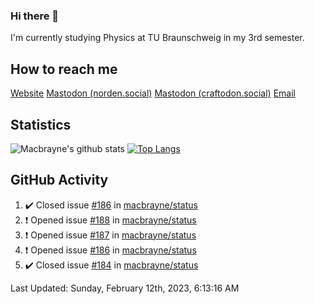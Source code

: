 ### Hi there 👋
I'm currently studying Physics at TU Braunschweig in my 3rd semester.

## How to reach me
[Website](https://florentin-schleuss.de)
<a rel="me" href="https://norden.social/@florentin">Mastodon (norden.social)</a>
<a rel="me" href="https://craftodon.social/@frodolon">Mastodon (craftodon.social)</a>
[Email](mailto:hello@macbrayne.de)

## Statistics
![Macbrayne's github stats](https://github-readme-stats.vercel.app/api?username=macbrayne&count_private=true&show_icons=true&hide_rank=true&custom_title=macbrayne's%20GitHub%20Stats)
[![Top Langs](https://github-readme-stats.vercel.app/api/top-langs/?username=macbrayne&exclude_repo=liftron&layout=compact)](https://github.com/anuraghazra/github-readme-stats)
## GitHub Activity

<!--RECENT_ACTIVITY:start-->
1. ✔️ Closed issue [#186](https://github.com/macbrayne/status/issues/186) in [macbrayne/status](https://github.com/macbrayne/status)
2. ❗️ Opened issue [#188](https://github.com/macbrayne/status/issues/188) in [macbrayne/status](https://github.com/macbrayne/status)
3. ❗️ Opened issue [#187](https://github.com/macbrayne/status/issues/187) in [macbrayne/status](https://github.com/macbrayne/status)
4. ❗️ Opened issue [#186](https://github.com/macbrayne/status/issues/186) in [macbrayne/status](https://github.com/macbrayne/status)
5. ✔️ Closed issue [#184](https://github.com/macbrayne/status/issues/184) in [macbrayne/status](https://github.com/macbrayne/status)
<!--RECENT_ACTIVITY:end-->

<!--RECENT_ACTIVITY:last_update-->
Last Updated: Sunday, February 12th, 2023, 6:13:16 AM
<!--RECENT_ACTIVITY:last_update_end-->


<!--
**macbrayne/macbrayne** is a ✨ _special_ ✨ repository because its `README.md` (this file) appears on your GitHub profile.

Here are some ideas to get you started:

- 🔭 I’m currently working on ...
- 🌱 I’m currently learning ...
- 👯 I’m looking to collaborate on ...
- 🤔 I’m looking for help with ...
- 💬 Ask me about ...
- 📫 How to reach me: ...
- 😄 Pronouns: ...
- ⚡ Fun fact: ...
-->
